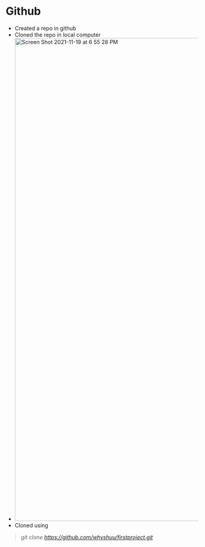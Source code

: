 # Github

- Created a repo in github
- Cloned the repo in local computer
- <img width="1263" alt="Screen Shot 2021-11-19 at 6 55 28 PM" src="https://user-images.githubusercontent.com/94725289/142708383-d42158e0-f36e-47b4-89c4-a2150b9b3819.png">
- Cloned using 
> _git clone https://github.com/whyshuu/firstproject.git_
